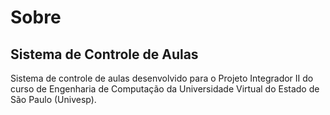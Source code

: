 # Sobre

## Sistema de Controle de Aulas

Sistema de controle de aulas desenvolvido para o Projeto Integrador II do curso de Engenharia de Computação da Universidade Virtual do Estado de São Paulo (Univesp).

